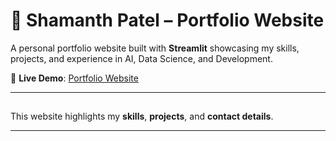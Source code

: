 # 💼 Shamanth Patel – Portfolio Website

A personal portfolio website built with **Streamlit** showcasing my skills, projects, and experience in AI, Data Science, and Development.  

🚀 **Live Demo**: [Portfolio Website](https://portfoliowebsite-kxa2489rwzsnbkzxhryfyb.streamlit.app)

---

## 
This website highlights my **skills**, **projects**, and **contact details**.

---
